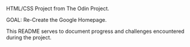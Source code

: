 HTML/CSS Project from The Odin Project.

GOAL: Re-Create the Google Homepage.

This README serves to document progress and challenges encountered during the project.

